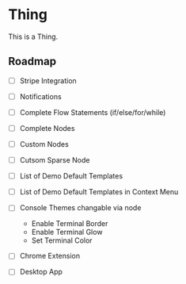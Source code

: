 # Thing
This is a Thing.



## Roadmap
- [ ] Stripe Integration

- [ ] Notifications

- [ ] Complete Flow Statements (if/else/for/while)
- [ ] Complete Nodes
- [ ] Custom Nodes
- [ ] Cutsom Sparse Node
- [ ] List of Demo Default Templates
- [ ] List of Demo Default Templates in Context Menu

- [ ] Console Themes changable via node
    * Enable Terminal Border
    * Enable Terminal Glow
    * Set Terminal Color

- [ ] Chrome Extension
- [ ] Desktop App